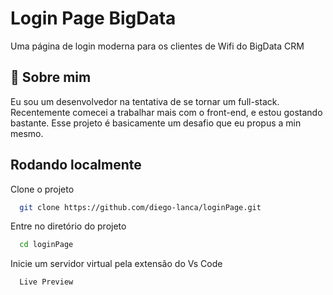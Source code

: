 
# Login Page BigData

Uma página de login moderna para os clientes de Wifi do BigData CRM


## 🚀 Sobre mim
Eu sou um desenvolvedor na tentativa de se tornar um full-stack. Recentemente comecei a trabalhar mais com o front-end, e estou gostando bastante. Esse projeto é basicamente um desafio que eu propus a min mesmo. 


## Rodando localmente

Clone o projeto

```bash
  git clone https://github.com/diego-lanca/loginPage.git
```

Entre no diretório do projeto

```bash
  cd loginPage
```


Inicie um servidor virtual pela extensão do Vs Code

```bash
  Live Preview
```

